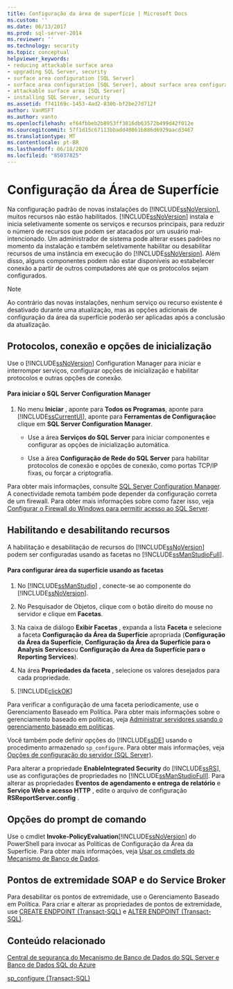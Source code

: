```yaml
---
title: Configuração da área de superfície | Microsoft Docs
ms.custom: ''
ms.date: 06/13/2017
ms.prod: sql-server-2014
ms.reviewer: ''
ms.technology: security
ms.topic: conceptual
helpviewer_keywords:
- reducing attackable surface area
- upgrading SQL Server, security
- surface area configuration [SQL Server]
- surface area configuration [SQL Server], about surface area configuration
- attackable surface area [SQL Server]
- installing SQL Server, security
ms.assetid: f741169c-1453-4ad2-830b-bf2be27d712f
author: VanMSFT
ms.author: vanto
ms.openlocfilehash: ef64fbbeb2b8953ff3816db63572b499d42f012e
ms.sourcegitcommit: 57f1d15c67113bbadd40861b886d6929aacd3467
ms.translationtype: MT
ms.contentlocale: pt-BR
ms.lasthandoff: 06/18/2020
ms.locfileid: "85037825"
---
```

# <a name="surface-area-configuration"></a>Configuração da Área de Superfície
  Na configuração padrão de novas instalações do [!INCLUDE[ssNoVersion](../../includes/ssnoversion-md.md)], muitos recursos não estão habilitados. [!INCLUDE[ssNoVersion](../../includes/ssnoversion-md.md)] instala e inicia seletivamente somente os serviços e recursos principais, para reduzir o número de recursos que podem ser atacados por um usuário mal-intencionado. Um administrador de sistema pode alterar esses padrões no momento da instalação e também seletivamente habilitar ou desabilitar recursos de uma instância em execução do [!INCLUDE[ssNoVersion](../../includes/ssnoversion-md.md)]. Além disso, alguns componentes podem não estar disponíveis ao estabelecer conexão a partir de outros computadores até que os protocolos sejam configurados.  
  
> [!NOTE]  
>  Ao contrário das novas instalações, nenhum serviço ou recurso existente é desativado durante uma atualização, mas as opções adicionais de configuração da área da superfície poderão ser aplicadas após a conclusão da atualização.  
  
## <a name="protocols-connection-and-startup-options"></a>Protocolos, conexão e opções de inicialização  
 Use o [!INCLUDE[ssNoVersion](../../includes/ssnoversion-md.md)] Configuration Manager para iniciar e interromper serviços, configurar opções de inicialização e habilitar protocolos e outras opções de conexão.  
  
#### <a name="to-start-sql-server-configuration-manager"></a>Para iniciar o SQL Server Configuration Manager  
  
1.  No menu **Iniciar** , aponte para **Todos os Programas**, aponte para [!INCLUDE[ssCurrentUI](../../includes/sscurrentui-md.md)], aponte para **Ferramentas de Configuração**e clique em **SQL Server Configuration Manager**.  
  
    -   Use a área **Serviços do SQL Server** para iniciar componentes e configurar as opções de inicialização automática.  
  
    -   Use a área **Configuração de Rede do SQL Server** para habilitar protocolos de conexão e opções de conexão, como portas TCP/IP fixas, ou forçar a criptografia.  
  
 Para obter mais informações, consulte [SQL Server Configuration Manager](../sql-server-configuration-manager.md). A conectividade remota também pode depender da configuração correta de um firewall. Para obter mais informações sobre como fazer isso, veja [Configurar o Firewall do Windows para permitir acesso ao SQL Server](../../sql-server/install/configure-the-windows-firewall-to-allow-sql-server-access.md).  
  
## <a name="enabling-and-disabling-features"></a>Habilitando e desabilitando recursos  
 A habilitação e desabilitação de recursos do [!INCLUDE[ssNoVersion](../../includes/ssnoversion-md.md)] podem ser configuradas usando as facetas no [!INCLUDE[ssManStudioFull](../../includes/ssmanstudiofull-md.md)].  
  
#### <a name="to-configure-surface-area-using-facets"></a>Para configurar área da superfície usando as facetas  
  
1.  No [!INCLUDE[ssManStudio](../../includes/ssmanstudio-md.md)] , conecte-se ao componente do [!INCLUDE[ssNoVersion](../../includes/ssnoversion-md.md)].  
  
2.  No Pesquisador de Objetos, clique com o botão direito do mouse no servidor e clique em **Facetas**.  
  
3.  Na caixa de diálogo **Exibir Facetas** , expanda a lista **Faceta** e selecione a faceta **Configuração da Área da Superfície** apropriada (**Configuração da Área da Superfície**, **Configuração da Área da Superfície para o Analysis Services**ou **Configuração da Área da Superfície para o Reporting Services**).  
  
4.  Na área **Propriedades da faceta** , selecione os valores desejados para cada propriedade.  
  
5.  [!INCLUDE[clickOK](../../includes/clickok-md.md)]  
  
 Para verificar a configuração de uma faceta periodicamente, use o Gerenciamento Baseado em Política. Para obter mais informações sobre o gerenciamento baseado em políticas, veja [Administrar servidores usando o gerenciamento baseado em políticas](../policy-based-management/administer-servers-by-using-policy-based-management.md).  
  
 Você também pode definir opções do [!INCLUDE[ssDE](../../includes/ssde-md.md)] usando o procedimento armazenado `sp_configure`. Para obter mais informações, veja [Opções de configuração do servidor &#40;SQL Server&#41;](../../database-engine/configure-windows/server-configuration-options-sql-server.md).  
  
 Para alterar a propriedade **EnableIntegrated Security** do [!INCLUDE[ssRS](../../includes/ssrs.md)], use as configurações de propriedades no [!INCLUDE[ssManStudioFull](../../includes/ssmanstudiofull-md.md)]. Para alterar as propriedades **Eventos de agendamento e entrega de relatório** e **Serviço Web e acesso HTTP** , edite o arquivo de configuração **RSReportServer.config** .  
  
## <a name="command-prompt-options"></a>Opções do prompt de comando  
 Use o cmdlet **Invoke-PolicyEvaluation**[!INCLUDE[ssNoVersion](../../includes/ssnoversion-md.md)] do PowerShell para invocar as Políticas de Configuração da Área da Superfície. Para obter mais informações, veja [Usar os cmdlets do Mecanismo de Banco de Dados](../../database-engine/use-the-database-engine-cmdlets.md).  
  
## <a name="soap-and-service-broker-endpoints"></a>Pontos de extremidade SOAP e do Service Broker  
 Para desabilitar os pontos de extremidade, use o Gerenciamento Baseado em Política. Para criar e alterar as propriedades de pontos de extremidade, use [CREATE ENDPOINT &#40;Transact-SQL&#41;](/sql/t-sql/statements/create-endpoint-transact-sql) e [ALTER ENDPOINT &#40;Transact-SQL&#41;](/sql/t-sql/statements/alter-endpoint-transact-sql).  
  
## <a name="related-content"></a>Conteúdo relacionado  
 [Central de segurança do Mecanismo de Banco de Dados do SQL Server e Banco de Dados SQL do Azure](security-center-for-sql-server-database-engine-and-azure-sql-database.md)  
  
 [sp_configure &#40;Transact-SQL&#41;](/sql/relational-databases/system-stored-procedures/sp-configure-transact-sql)  
  
  
